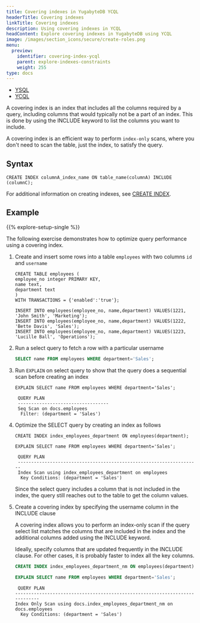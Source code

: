 ```yaml
---
title: Covering indexes in YugabyteDB YCQL
headerTitle: Covering indexes
linkTitle: Covering indexes
description: Using covering indexes in YCQL
headContent: Explore covering indexes in YugabyteDB using YCQL
image: /images/section_icons/secure/create-roles.png
menu:
  preview:
    identifier: covering-index-ycql
    parent: explore-indexes-constraints
    weight: 255
type: docs
---
```

<ul class="nav nav-tabs-alt nav-tabs-yb">
  <li >
    <a href="../covering-index-ysql/" class="nav-link">
      <i class="icon-postgres" aria-hidden="true"></i>
      YSQL
    </a>
  </li>
  <li >
    <a href="../covering-index-ycql/" class="nav-link active">
      <i class="icon-cassandra" aria-hidden="true"></i>
      YCQL
    </a>
  </li>
</ul>

A covering index is an index that includes all the columns required by a query, including columns that would typically not be a part of an index. This is done by using the INCLUDE keyword to list the columns you want to include.

A covering index is an efficient way to perform `index-only` scans, where you don't need to scan the table, just the index, to satisfy the query.

## Syntax

```cql
CREATE INDEX columnA_index_name ON table_name(columnA) INCLUDE (columnC);
```

For additional information on creating indexes, see [CREATE INDEX](../../../api/ycql/ddl_create_index/).

## Example

{{% explore-setup-single %}}

The following exercise demonstrates how to optimize query performance using a covering index.

1. Create and insert some rows into a table `employees` with two columns `id` and `username`

    ```cql
    CREATE TABLE employees (
    employee_no integer PRIMARY KEY,
    name text,
    department text 
    )
    WITH TRANSACTIONS = {'enabled':'true'};
    ```
    
    ```cql
    INSERT INTO employees(employee_no, name,department) VALUES(1221, 'John Smith', 'Marketing');
    INSERT INTO employees(employee_no, name,department) VALUES(1222, 'Bette Davis', 'Sales');
    INSERT INTO employees(employee_no, name,department) VALUES(1223, 'Lucille Ball', 'Operations');
    ```

1. Run a select query to fetch a row with a particular username

    ```sql
    SELECT name FROM employees WHERE department='Sales';
    ```

1. Run `EXPLAIN` on select query to show that the query does a sequential scan before creating an index

    ```cql
    EXPLAIN SELECT name FROM employees WHERE department='Sales';
    ```

    ```output
     QUERY PLAN
     ----------------------------------
     Seq Scan on docs.employees
      Filter: (department = 'Sales')
    ```

1. Optimize the SELECT query by creating an index as follows
  
    ```cql
    CREATE INDEX index_employees_department ON employees(department);
    ```
  
    ```cql
    EXPLAIN SELECT name FROM employees WHERE department='Sales';
    ```

    ```
     QUERY PLAN
     --------------------------------------------------------------------
     Index Scan using index_employees_department on employees
      Key Conditions: (department = 'Sales')
    ```

   Since the select query includes a column that is not included in the index, the query still reaches out to the table to get the column values.

1. Create a covering index by specifying the username column in the INCLUDE clause

    A covering index allows you to perform an index-only scan if the query select list matches the columns that are included in the index and the additional columns added using the INCLUDE keyword.   
    
    Ideally, specify columns that are updated frequently in the INCLUDE clause. For other cases, it is probably faster to index all the key columns.

    ```sql
    CREATE INDEX index_employees_department_nm ON employees(department) include(name);
    ```

    ```sql
    EXPLAIN SELECT name FROM employees WHERE department='Sales';
    ```

    ```output
     QUERY PLAN
    ----------------------------------------------------------------------------
    Index Only Scan using docs.index_employees_department_nm on docs.employees
      Key Conditions: (department = 'Sales') 
    ```


